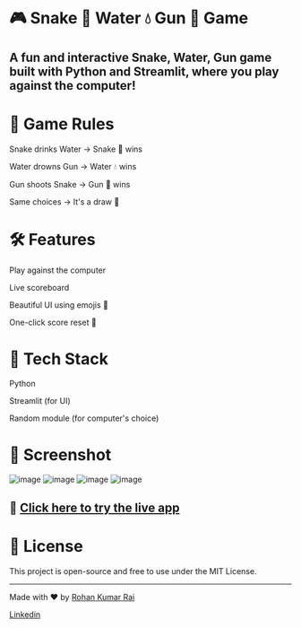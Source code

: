 # 🎮 Snake 🐍 Water 💧 Gun 🔫 Game
## A fun and interactive Snake, Water, Gun game built with Python and Streamlit, where you play against the computer!

# 📌 Game Rules
Snake drinks Water → Snake 🐍 wins

Water drowns Gun → Water 💧 wins

Gun shoots Snake → Gun 🔫 wins

Same choices → It's a draw 🤝

# 🛠️ Features
Play against the computer

Live scoreboard

Beautiful UI using emojis 🎉

One-click score reset 🔄

# 🧠 Tech Stack
Python

Streamlit (for UI)

Random module (for computer's choice)

# 📸 Screenshot
![image](https://github.com/user-attachments/assets/86425703-c28c-41d5-bc8e-560a6ab00578)
![image](https://github.com/user-attachments/assets/0a8d2e3a-669a-4e3a-9776-128cb8baa3d0)
![image](https://github.com/user-attachments/assets/48def2f1-a240-4e73-8cea-deba3291c52d)
![image](https://github.com/user-attachments/assets/1b5e70de-7763-40bd-85d2-eab53fe42a4b)

## 🔗 [Click here to try the live app](https://your-streamlit-link.streamlit.app)

# 📄 License
This project is open-source and free to use under the MIT License.

---

Made with ❤️ by [Rohan Kumar Rai](https://github.com/Rohan048)

[Linkedin](https://www.linkedin.com/in/rohan-kumar-rai-8a711126b/)
